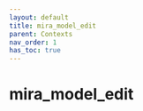 ```yaml
---
layout: default
title: mira_model_edit
parent: Contexts
nav_order: 1
has_toc: true
---
```


# mira_model_edit
